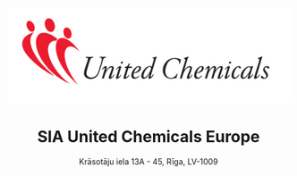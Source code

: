 
<br><br>
<p align="center">
  <img src="united_chemicals_logo-2.jpg" />
<h1 align="center">SIA United Chemicals Europe </h1>
<p align="center"> Krāsotāju iela 13A - 45, Rīga, LV-1009 </p>
